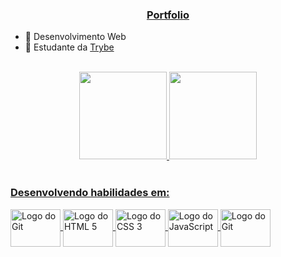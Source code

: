 ### <div align="center">[Portfolio](https://victorsbit.github.io/)

* 🔭 Desenvolvimento Web
* 🌱 Estudante da [Trybe](https://www.betrybe.com/)

</div>

<br />

<div align="center">
  <a href="#">
  <img height="140em" src="https://github-readme-stats.vercel.app/api?username=victorsbit&locale=pt-br&show_icons=true&theme=react&include_all_commits=true&count_private=true"/>
  <img height="140em" src="https://github-readme-stats.vercel.app/api/top-langs/?username=victorsbit&locale=pt-br&layout=compact&langs_count=7&theme=react"/>
</div>
<div style="display: inline_block"><br>

### Desenvolvendo habilidades em:

<img align="center" alt="Logo do Git" height="60" width="80" src="https://cdn.jsdelivr.net/gh/devicons/devicon/icons/react/react-original.svg" />
<img align="center" alt="Logo do HTML 5" height="60" width="80" src="https://cdn.jsdelivr.net/gh/devicons/devicon/icons/html5/html5-original-wordmark.svg">
<img align="center" alt="Logo do CSS 3" height="60" width="80" src="https://cdn.jsdelivr.net/gh/devicons/devicon/icons/css3/css3-original-wordmark.svg">
<img align="center" alt="Logo do JavaScript" height="60" width="80" src="https://cdn.jsdelivr.net/gh/devicons/devicon/icons/javascript/javascript-original.svg">
<img align="center" alt="Logo do Git" height="60" width="80" src="https://cdn.jsdelivr.net/gh/devicons/devicon/icons/git/git-original-wordmark.svg">

